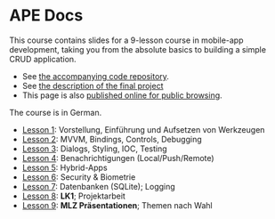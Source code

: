 # APE Docs

This course contains slides for a 9-lesson course in mobile-app development, taking you from the absolute basics to building a simple CRUD application.

- See [the accompanying code repository](https://github.com/mvonballmo/APE_Apps).
- See [the description of the final project](./mlz.html)
- This page is also [published online for public browsing](https://mvonballmo.github.io/APE_Docs/).

The course is in German.

- [Lesson 1](lesson01.html): Vorstellung, Einführung und Aufsetzen von Werkzeugen
- [Lesson 2](lesson02.html): MVVM, Bindings, Controls, Debugging
- [Lesson 3](lesson03.html): Dialogs, Styling, IOC, Testing
- [Lesson 4](lesson04.html): Benachrichtigungen (Local/Push/Remote)
- [Lesson 5](lesson05.html): Hybrid-Apps
- [Lesson 6](lesson06.html): Security & Biometrie
- [Lesson 7](lesson07.html): Datenbanken (SQLite); Logging
- [Lesson 8](lesson08.html): **LK1**; Projektarbeit
- [Lesson 9](lesson09.html): **MLZ Präsentationen**; Themen nach Wahl

